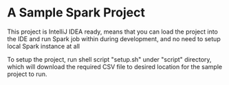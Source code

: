 # A Sample Spark Project

This project is IntelliJ IDEA ready, means that you can load the project into the IDE 
and run Spark job within during development, and no need to setup local Spark instance at all

To setup the project, run shell script "setup.sh" under "script" directory, which will download the required CSV file 
to desired location for the sample project to run.
